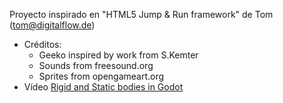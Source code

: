 


Proyecto inspirado en "HTML5 Jump & Run framework" de Tom (tom@digitalflow.de)

* Créditos:
    * Geeko inspired by work from S.Kemter
    * Sounds from freesound.org
    * Sprites from opengameart.org
* Vídeo [Rigid and Static bodies in Godot](https://www.youtube.com/watch?v=Q6ptEoH76fc)
